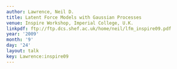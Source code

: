 ```yaml
---
author: Lawrence, Neil D.
title: Latent Force Models with Gaussian Processes
venue: Inspire Workshop, Imperial College, U.K.
linkpdf: ftp://ftp.dcs.shef.ac.uk/home/neil/lfm_inspire09.pdf
year: '2009'
month: '9'
day: '24'
layout: talk
key: Lawrence:inspire09
---
```

